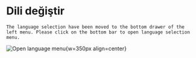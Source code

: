 # Dili değiştir

```{note}
The language selection have been moved to the bottom drawer of the left menu. Please click on the bottom bar to open language selection menu.
```

![Open language menu](images/documentation_language_menu.png){w=350px align=center}

